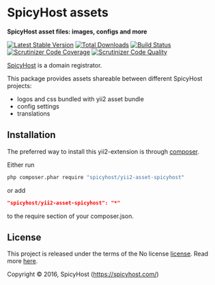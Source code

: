 SpicyHost assets
================

**SpicyHost asset files: images, configs and more**

[![Latest Stable Version](https://poser.pugx.org/spicyhost/yii2-asset-spicyhost/v/stable)](https://packagist.org/packages/spicyhost/yii2-asset-spicyhost)
[![Total Downloads](https://poser.pugx.org/spicyhost/yii2-asset-spicyhost/downloads)](https://packagist.org/packages/spicyhost/yii2-asset-spicyhost)
[![Build Status](https://img.shields.io/travis/spicyhost/yii2-asset-spicyhost.svg)](https://travis-ci.org/spicyhost/yii2-asset-spicyhost)
[![Scrutinizer Code Coverage](https://img.shields.io/scrutinizer/coverage/g/spicyhost/yii2-asset-spicyhost.svg)](https://scrutinizer-ci.com/g/spicyhost/yii2-asset-spicyhost/)
[![Scrutinizer Code Quality](https://img.shields.io/scrutinizer/g/spicyhost/yii2-asset-spicyhost.svg)](https://scrutinizer-ci.com/g/spicyhost/yii2-asset-spicyhost/)

[SpicyHost](https://spicyhost.com) is a domain registrator.

This package provides assets shareable between different SpicyHost projects:

- logos and css bundled with yii2 asset bundle
- config settings
- translations

## Installation

The preferred way to install this yii2-extension is through [composer](http://getcomposer.org/download/).

Either run

```sh
php composer.phar require "spicyhost/yii2-asset-spicyhost"
```

or add

```json
"spicyhost/yii2-asset-spicyhost": "*"
```

to the require section of your composer.json.

## License

This project is released under the terms of the No license [license](LICENSE).
Read more [here](http://choosealicense.com/licenses/no-license).

Copyright © 2016, SpicyHost (https://spicyhost.com/)
